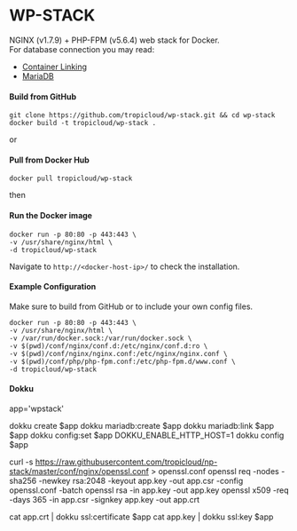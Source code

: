 WP-STACK
==============
NGINX (v1.7.9) + PHP-FPM (v5.6.4) web stack for Docker.  
For database connection you may read:

* [Container Linking](https://docs.docker.com/userguide/dockerlinks/#docker-container-linking)
* [MariaDB](https://registry.hub.docker.com/_/mariadb/)

#### Build from GitHub
    git clone https://github.com/tropicloud/wp-stack.git && cd wp-stack
    docker build -t tropicloud/wp-stack .
    

or

#### Pull from Docker Hub
    docker pull tropicloud/wp-stack
    

then

#### Run the Docker image
    docker run -p 80:80 -p 443:443 \
    -v /usr/share/nginx/html \
    -d tropicloud/wp-stack 
    

Navigate to `http://<docker-host-ip>/` to check the installation.

#### Example Configuration
Make sure to build from GitHub or to include your own config files.

    docker run -p 80:80 -p 443:443 \
    -v /usr/share/nginx/html \
    -v /var/run/docker.sock:/var/run/docker.sock \
    -v $(pwd)/conf/nginx/conf.d:/etc/nginx/conf.d:ro \
    -v $(pwd)/conf/nginx/nginx.conf:/etc/nginx/nginx.conf \
    -v $(pwd)/conf/php/php-fpm.conf:/etc/php-fpm.d/www.conf \
    -d tropicloud/wp-stack
    
   
#### Dokku

app='wpstack'

dokku create $app
dokku mariadb:create $app
dokku mariadb:link $app $app
dokku config:set $app DOKKU_ENABLE_HTTP_HOST=1
dokku config $app

curl -s https://raw.githubusercontent.com/tropicloud/np-stack/master/conf/nginx/openssl.conf > openssl.conf
openssl req -nodes -sha256 -newkey rsa:2048 -keyout app.key -out app.csr -config openssl.conf -batch
openssl rsa -in app.key -out app.key
openssl x509 -req -days 365 -in app.csr -signkey app.key -out app.crt

cat app.crt | dokku ssl:certificate $app
cat app.key | dokku ssl:key $app
